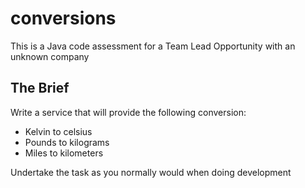 # conversions
This is a Java code assessment for a Team Lead Opportunity with an unknown company

## The Brief
Write a service that will provide the following conversion:
* Kelvin to celsius
* Pounds to kilograms
* Miles to kilometers

Undertake the task as you normally would when doing development
